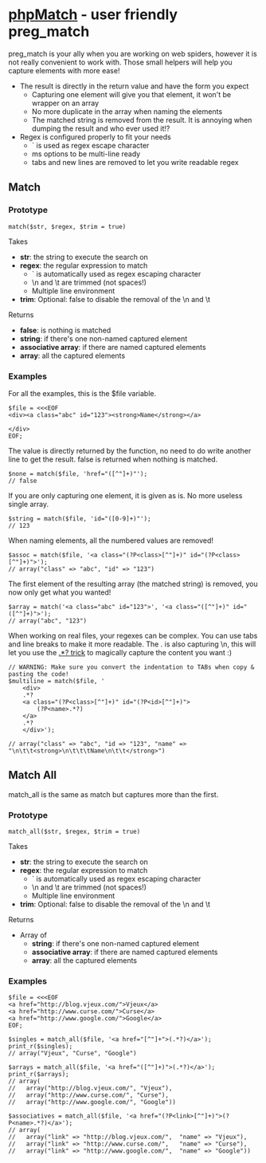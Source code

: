 [phpMatch](http://blog.vjeux.com/) - user friendly preg_match
================================

preg_match is your ally when you are working on web spiders, however it is not really convenient to work with. Those small helpers will help you capture elements with more ease!

* The result is directly in the return value and have the form you expect
	* Capturing one element will give you that element, it won't be wrapper on an array
	* No more duplicate in the array when naming the elements
	* The matched string is removed from the result. It is annoying when dumping the result and who ever used it!?
* Regex is configured properly to fit your needs
	* ` is used as regex escape character
	* ms options to be multi-line ready
	* tabs and new lines are removed to let you write readable regex

Match
-----

### Prototype

	match($str, $regex, $trim = true)

Takes

* **str**: the string to execute the search on
* **regex**: the regular expression to match
	* ` is automatically used as regex escaping character
	* \n and \t are trimmed (not spaces!)
	* Multiple line environment
* **trim**: Optional: false to disable the removal of the \n and \t

Returns

* **false**: is nothing is matched
* **string**: if there's one non-named captured element
* **associative array**: if there are named captured elements
* **array**: all the captured elements


### Examples
For all the examples, this is the $file variable.

	$file = <<<EOF
	<div><a class="abc" id="123"><strong>Name</strong></a>

	</div>
	EOF;

The value is directly returned by the function, no need to do write another line to get the result. false is returned when nothing is matched.

	$none = match($file, 'href="([^"]+)"');
	// false

If you are only capturing one element, it is given as is. No more useless single array.

	$string = match($file, 'id="([0-9]+)"');
	// 123

When naming elements, all the numbered values are removed!

	$assoc = match($file, '<a class="(?P<class>[^"]+)" id="(?P<class>[^"]+)">');
	// array("class" => "abc", "id" => "123")

The first element of the resulting array (the matched string) is removed, you now only get what you wanted!

	$array = match('<a class="abc" id="123">', '<a class="([^"]+)" id="([^"]+)">');
	// array("abc", "123")

When working on real files, your regexes can be complex. You can use tabs and line breaks to make it more readable.
The . is also capturing \n, this will let you use the [.*? trick](http://www.google.fr/search?q=regex+non+greedy) to magically capture the content you want :)

	// WARNING: Make sure you convert the indentation to TABs when copy & pasting the code!
	$multiline = match($file, '
		<div>
		.*?
		<a class="(?P<class>[^"]+)" id="(?P<id>[^"]+)">
			(?P<name>.*?)
		</a>
		.*?
		</div>');

	// array("class" => "abc", "id => "123", "name" => "\n\t\t<strong>\n\t\t\tName\n\t\t</strong>")

Match All
---------

match_all is the same as match but captures more than the first.

### Prototype

	match_all($str, $regex, $trim = true)

Takes

* **str**: the string to execute the search on
* **regex**: the regular expression to match
	* ` is automatically used as regex escaping character
	* \n and \t are trimmed (not spaces!)
	* Multiple line environment
* **trim**: Optional: false to disable the removal of the \n and \t

Returns

* Array of 
	* **string**: if there's one non-named captured element
	* **associative array**: if there are named captured elements
	* **array**: all the captured elements

### Examples

	$file = <<<EOF
	<a href="http://blog.vjeux.com/">Vjeux</a>
	<a href="http://www.curse.com/">Curse</a>
	<a href="http://www.google.com/">Google</a>
	EOF;

	$singles = match_all($file, '<a href="[^"]+">(.*?)</a>');
	print_r($singles);
	// array("Vjeux", "Curse", "Google")

	$arrays = match_all($file, '<a href="([^"]+)">(.*?)</a>');
	print_r($arrays);
	// array(
	//   array("http://blog.vjeux.com/", "Vjeux"),
	//   array("http://www.curse.com/", "Curse"),
	//   array("http://www.google.com/", "Google"))

	$associatives = match_all($file, '<a href="(?P<link>[^"]+)">(?P<name>.*?)</a>');
	// array(
	//   array("link" => "http://blog.vjeux.com/",	"name" => "Vjeux"),
	//   array("link" => "http://www.curse.com/",	"name" => "Curse"),
	//   array("link" => "http://www.google.com/",	"name" => "Google"))

